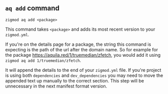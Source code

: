 ## `aq add` command
```
zigmod aq add <package>
```

This command takes `<package>` and adds its most recent version to your `zigmod.yml`.

If you're on the details page for a package, the string this command is expecting is the path of the url after the domain name. So for example for the package https://aquila.red/1/truemedian/zfetch, you would add it using `zigmod aq add 1/truemedian/zfetch`.

It will append the details to the end of your `zigmod.yml` file. If you're project is using both `dependencies` and `dev_dependencies` you may need to move the appended text up manually to the correct section. This step will be unnecessary in the next manifest format version.
